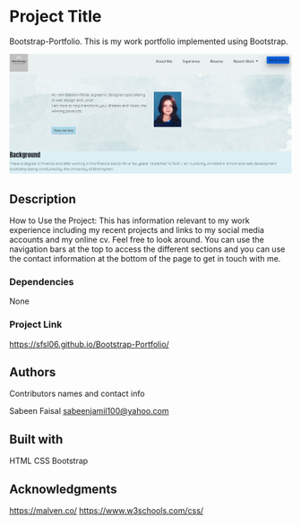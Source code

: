 # Project Title

Bootstrap-Portfolio. This is my work portfolio implemented using Bootstrap.

![Project Screenshot](Images\HomePageDesktopView.jpg)

## Description

How to Use the Project: This has information relevant to my work experience including my recent projects and links to my social 
media accounts and my online cv. Feel free to look around. 
You can use the navigation bars at the top to access the different sections and you can use the contact information at the bottom of the page to get in touch with me.

### Dependencies

None

### Project Link

https://sfsl06.github.io/Bootstrap-Portfolio/

## Authors

Contributors names and contact info

Sabeen Faisal 
sabeenjamil100@yahoo.com

## Built with

HTML
CSS
Bootstrap

## Acknowledgments

https://malven.co/
https://www.w3schools.com/css/

